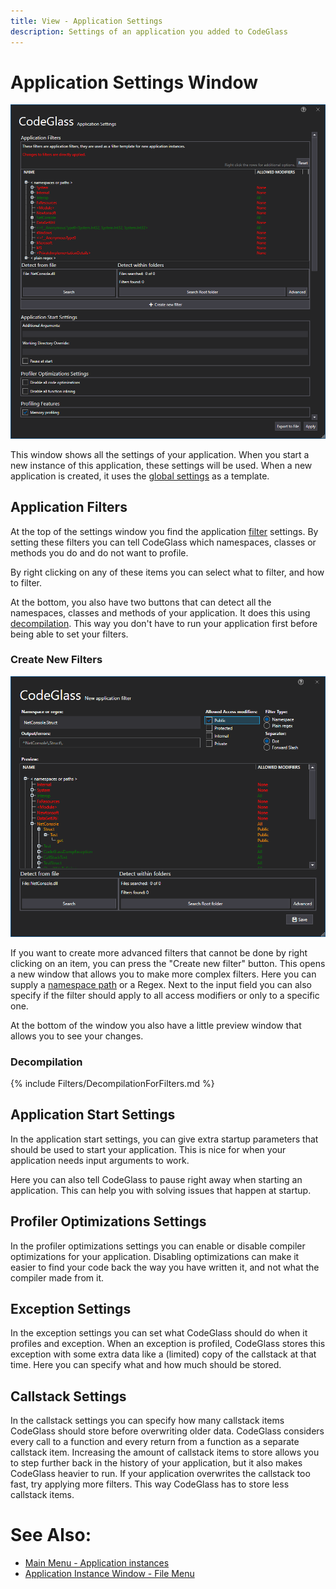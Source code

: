```yaml
---
title: View - Application Settings
description: Settings of an application you added to CodeGlass
---
```

# Application Settings Window
![assets/img/ApplicationSettingsWindow/ApplicationSettingsWindow.png](../../assets/img/ApplicationSettingsWindow/ApplicationSettingsWindow.png)

This window shows all the settings of your application. When you start a new instance of this application, these settings will be used. When a new application is created, it uses the [global settings](clientusersettingswindow.md) as a template.

## Application Filters
At the top of the settings window you find the application [filter](../features/ProfilingDataFiltering.md) settings. By setting these filters you can tell CodeGlass which namespaces, classes or methods you do and do not want to profile.

By right clicking on any of these items you can select what to filter, and how to filter.

At the bottom, you also have two buttons that can detect all the namespaces, classes and methods of your application. It does this using [decompilation](#decompilation). This way you don't have to run your application first before being able to set your filters.

### Create New Filters
![assets/img/ApplicationSettingsWindow/AddApplicationFilter.png](../../assets/img/ApplicationSettingsWindow/AddApplicationFilter.png)

If you want to create more advanced filters that cannot be done by right clicking on an item, you can press the "Create new filter" button. This opens a new window that allows you to make more complex filters. Here you can supply a [namespace path](../features/ProfilingDataFiltering.md#namespace-path) or a Regex. Next to the input field you can also specify if the filter should apply to all access modifiers or only to a specific one.

At the bottom of the window you also have a little preview window that allows you to see your changes.

### Decompilation
{% include Filters/DecompilationForFilters.md %}

## Application Start Settings
In the application start settings, you can give extra startup parameters that should be used to start your application. This is nice for when your application needs input arguments to work.

Here you can also tell CodeGlass to pause right away when starting an application. This can help you with solving issues that happen at startup.

## Profiler Optimizations Settings
In the profiler optimizations settings you can enable or disable compiler optimizations for your application. Disabling optimizations can make it easier to find your code back the way you have written it, and not what the compiler made from it.

## Exception Settings
In the exception settings you can set what CodeGlass should do when it profiles and exception. When an exception is profiled, CodeGlass stores this exception with some extra data like a (limited) copy of the callstack at that time. Here you can specify what and how much should be stored.

## Callstack Settings
In the callstack settings you can specify how many callstack items CodeGlass should store before overwriting older data. CodeGlass considers every call to a function and every return from a function as a separate callstack item. Increasing the amount of callstack items to store allows you to step further back in the history of your application, but it also makes CodeGlass heavier to run. If your application overwrites the callstack too fast, try applying more filters. This way CodeGlass has to store less callstack items.

<!-- # Application Breadcrumbs:  -->
<!-- - [Splashscreen](Splashscreen.md) / [Main Menu - Applications](mainwindow/application.md) / [Main Menu - Instances](mainwindow/applicationInstance.md) / -->
<!-- - [Splashscreen](Splashscreen.md) / [Main Menu - Applications](mainwindow/application.md) / [Main Menu - Instances](mainwindow/applicationInstance.md) /  [Application Instance Window](ApplicationInstanceDockWindow.md) / [File Menu](ApplicationInstanceDockWindow/MenuBar.md#file-menu) / -->

# See Also:
 - [Main Menu - Application instances](mainwindow/applicationInstance.md)
 - [Application Instance Window - File Menu](ApplicationInstanceDockWindow/MenuBar.md#file-menu)

